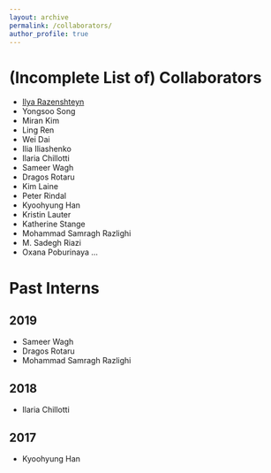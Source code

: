 ```yaml
---
layout: archive
permalink: /collaborators/
author_profile: true
---
```


# (Incomplete List of) Collaborators 

* [Ilya Razenshteyn](https://www.ilyaraz.org/)
* Yongsoo Song
* Miran Kim 
* Ling Ren
* Wei Dai
* Ilia Iliashenko
* Ilaria Chillotti 
* Sameer Wagh 
* Dragos Rotaru 
* Kim Laine 
* Peter Rindal 
* Kyoohyung Han 
* Kristin Lauter
* Katherine Stange
* Mohammad Samragh Razlighi
* M. Sadegh Riazi
* Oxana Poburinaya
... 




# Past Interns 

## 2019
* Sameer Wagh 
* Dragos Rotaru 
* Mohammad Samragh Razlighi

## 2018
* Ilaria Chillotti 

## 2017 
* Kyoohyung Han 

